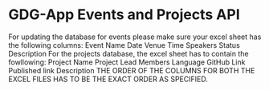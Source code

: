 # GDG-App Events and Projects API
For updating the database for events please make sure your excel sheet has the following columns:
	    	Event Name
	    	Date
	    	Venue
	    	Time
	    	Speakers
	    	Status
	    	Description
For the projects database, the excel sheet has to contain the fowllowing:
        Project Name
	      Project Lead
	    	Members
	    	Language
	    	GitHub Link
	    	Published link
	    	Description
THE ORDER OF THE COLUMNS FOR BOTH THE EXCEL FILES HAS TO BE THE EXACT ORDER AS SPECIFIED.	    
